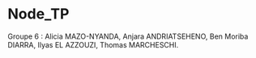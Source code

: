 
# Node_TP
Groupe 6 : Alicia MAZO-NYANDA, Anjara ANDRIATSEHENO, Ben Moriba DIARRA, Ilyas EL AZZOUZI, Thomas MARCHESCHI.

